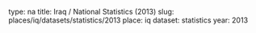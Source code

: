 type: na
title: Iraq / National Statistics (2013)
slug: places/iq/datasets/statistics/2013
place: iq
dataset: statistics
year: 2013
